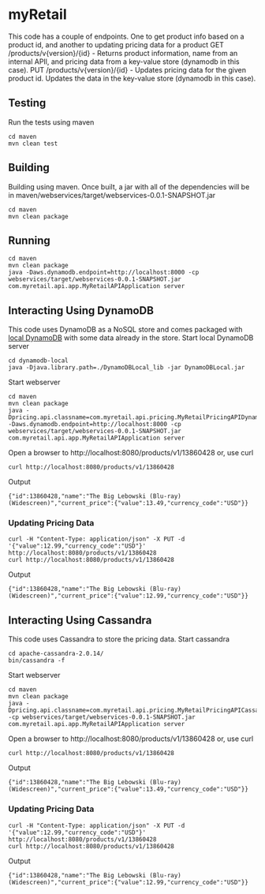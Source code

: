 # myRetail
This code has a couple of endpoints.  One to get product info based on a product id, and another to updating pricing data for a product
GET /products/v{version}/{id} - Returns product information, name from an internal APIl, and pricing data from a key-value store (dynamodb in this case).
PUT /products/v{version}/{id} - Updates pricing data for the given product id.  Updates the data in the key-value store (dynamodb in this case).
## Testing
Run the tests using maven
```
cd maven
mvn clean test
```

## Building
Building using maven.  Once built, a jar with all of the dependencies will be in maven/webservices/target/webservices-0.0.1-SNAPSHOT.jar
```
cd maven
mvn clean package
```
## Running
```
cd maven
mvn clean package
java -Daws.dynamodb.endpoint=http://localhost:8000 -cp webservices/target/webservices-0.0.1-SNAPSHOT.jar com.myretail.api.app.MyRetailAPIApplication server
```

## Interacting Using DynamoDB
This code uses DynamoDB as a NoSQL store and comes packaged with [local DynamoDB](http://docs.aws.amazon.com/amazondynamodb/latest/developerguide/Tools.DynamoDBLocal.html) with some data already in the store.
Start local DynamoDB server
```
cd dynamodb-local
java -Djava.library.path=./DynamoDBLocal_lib -jar DynamoDBLocal.jar
```
Start webserver
```
cd maven
mvn clean package
java -Dpricing.api.classname=com.myretail.api.pricing.MyRetailPricingAPIDynamoDB -Daws.dynamodb.endpoint=http://localhost:8000 -cp webservices/target/webservices-0.0.1-SNAPSHOT.jar com.myretail.api.app.MyRetailAPIApplication server
```
Open a browser to http://localhost:8080/products/v1/13860428 or, use curl
```
curl http://localhost:8080/products/v1/13860428
```
Output
```
{"id":13860428,"name":"The Big Lebowski (Blu-ray) (Widescreen)","current_price":{"value":13.49,"currency_code":"USD"}}
```

### Updating Pricing Data
```
curl -H "Content-Type: application/json" -X PUT -d '{"value":12.99,"currency_code":"USD"}' http://localhost:8080/products/v1/13860428
curl http://localhost:8080/products/v1/13860428
```
Output
```
{"id":13860428,"name":"The Big Lebowski (Blu-ray) (Widescreen)","current_price":{"value":12.99,"currency_code":"USD"}}
```

## Interacting Using Cassandra
This code uses Cassandra to store the pricing data.
Start cassandra
```
cd apache-cassandra-2.0.14/
bin/cassandra -f
```
Start webserver
```
cd maven
mvn clean package
java -Dpricing.api.classname=com.myretail.api.pricing.MyRetailPricingAPICassandra -cp webservices/target/webservices-0.0.1-SNAPSHOT.jar com.myretail.api.app.MyRetailAPIApplication server
```
Open a browser to http://localhost:8080/products/v1/13860428 or, use curl
```
curl http://localhost:8080/products/v1/13860428
```
Output
```
{"id":13860428,"name":"The Big Lebowski (Blu-ray) (Widescreen)","current_price":{"value":13.49,"currency_code":"USD"}}
```
### Updating Pricing Data
```
curl -H "Content-Type: application/json" -X PUT -d '{"value":12.99,"currency_code":"USD"}' http://localhost:8080/products/v1/13860428
curl http://localhost:8080/products/v1/13860428
```
Output
```
{"id":13860428,"name":"The Big Lebowski (Blu-ray) (Widescreen)","current_price":{"value":12.99,"currency_code":"USD"}}
```
